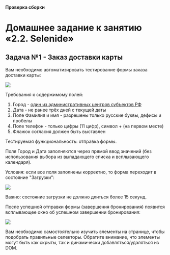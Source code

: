 #### Проверка сборки

# Домашнее задание к занятию «2.2. Selenide»

## Задача №1 - Заказ доставки карты

Вам необходимо автоматизировать тестирование формы заказа доставки карты:

![](pic/order.png)

Требования к содержимому полей:
1. Город - [один из административных центров субъектов РФ](https://ru.wikipedia.org/wiki/%D0%90%D0%B4%D0%BC%D0%B8%D0%BD%D0%B8%D1%81%D1%82%D1%80%D0%B0%D1%82%D0%B8%D0%B2%D0%BD%D1%8B%D0%B5_%D1%86%D0%B5%D0%BD%D1%82%D1%80%D1%8B_%D1%81%D1%83%D0%B1%D1%8A%D0%B5%D0%BA%D1%82%D0%BE%D0%B2_%D0%A0%D0%BE%D1%81%D1%81%D0%B8%D0%B9%D1%81%D0%BA%D0%BE%D0%B9_%D0%A4%D0%B5%D0%B4%D0%B5%D1%80%D0%B0%D1%86%D0%B8%D0%B8)
1. Дата - не ранее трёх дней с текущей даты
1. Поле Фамилия и имя - разрешены только русские буквы, дефисы и пробелы
1. Поле телефон - только цифры (11 цифр), символ + (на первом месте)
1. Флажок согласия должен быть выставлен

Тестируемая функциональность: отправка формы.

Поля Город и Дата заполняются через прямой ввод значений (без использования выбора из выпадающего списка и всплывающего календаря).

Условия: если все поля заполнены корректно, то форма переходит в состояние "Загрузки":

![](pic/loading.png)

Важно: состояние загрузки не должно длиться более 15 секунд.

После успешной отправки формы (завершения бронирования) появится всплывающее окно об успешном завершении бронирования:

![](pic/popup.png)

Вам необходимо самостоятельно изучить элементы на странице, чтобы подобрать правильные селекторы. Обратите внимание, что элементы могут быть как скрыты, так и динамически добавляться/удаляться из DOM.